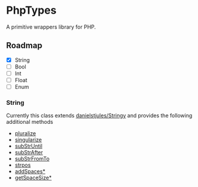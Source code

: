# PhpTypes
A primitive wrappers library for PHP.

## Roadmap
- [x] String
- [ ] Bool
- [ ] Int
- [ ] Float
- [ ] Enum

### String
Currently this class extends [danielstjules/Stringy](https://github.com/danielstjules/Stringy) and provides the following additional methods

* [pluralize](#pluralize)
* [singularize](#singularize)
* [subStrUntil](#subStrUntil)
* [subStrAfter](#subStrAfter)
* [subStrFromTo](#subStrFromTo)
* [strpos](#strpos)
* [addSpaces*](#addSpaces)
* [getSpaceSize*](#getSpaceSize)
